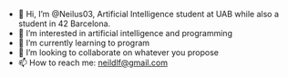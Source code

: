 - 👋 Hi, I’m @Neilus03, Artificial Intelligence student at UAB while also a student in 42 Barcelona.
- 👀 I’m interested in artificial intelligence and programming
- 🌱 I’m currently learning to program
- 💞️ I’m looking to collaborate on whatever you propose
- 📫 How to reach me: neildlf@gmail.com

<!---
Neilus03/Neilus03 is a ✨ special ✨ repository because its `README.md` (this file) appears on your GitHub profile.
You can click the Preview link to take a look at your changes.
--->
